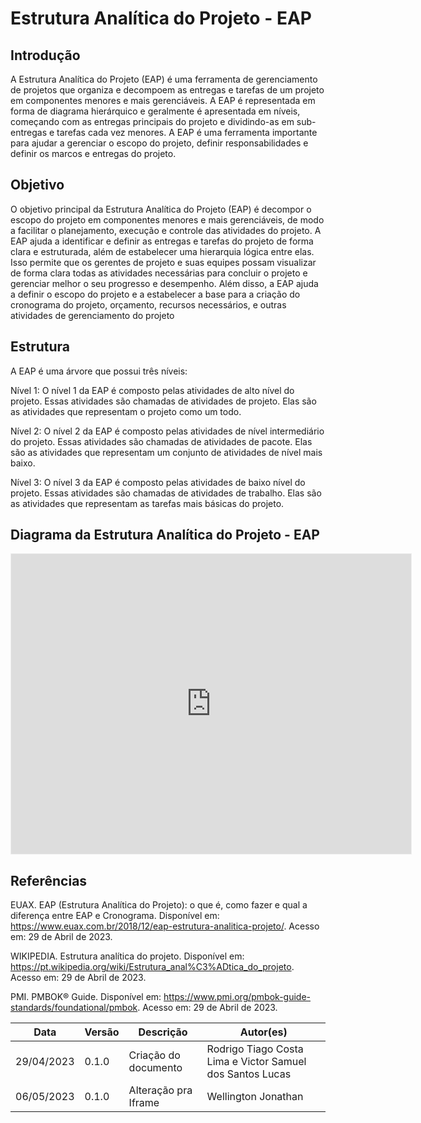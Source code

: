 
# Estrutura Analítica do Projeto - EAP

## Introdução 

A Estrutura Analítica do Projeto (EAP) é uma ferramenta de gerenciamento de projetos que organiza e decompoem as entregas e tarefas de um projeto em componentes menores e mais gerenciáveis. A EAP é representada em forma de diagrama hierárquico e geralmente é apresentada em níveis, começando com as entregas principais do projeto e dividindo-as em sub-entregas e tarefas cada vez menores. A EAP é uma ferramenta importante para ajudar a gerenciar o escopo do projeto, definir responsabilidades e definir os marcos e entregas do projeto.

## Objetivo

O objetivo principal da Estrutura Analítica do Projeto (EAP) é decompor o escopo do projeto em componentes menores e mais gerenciáveis, de modo a facilitar o planejamento, execução e controle das atividades do projeto. A EAP ajuda a identificar e definir as entregas e tarefas do projeto de forma clara e estruturada, além de estabelecer uma hierarquia lógica entre elas. Isso permite que os gerentes de projeto e suas equipes possam visualizar de forma clara todas as atividades necessárias para concluir o projeto e gerenciar melhor o seu progresso e desempenho. Além disso, a EAP ajuda a definir o escopo do projeto e a estabelecer a base para a criação do cronograma do projeto, orçamento, recursos necessários, e outras atividades de gerenciamento do projeto

## Estrutura
A EAP é uma árvore que possui três níveis:

Nível 1: O nível 1 da EAP é composto pelas atividades de alto nível do projeto. Essas atividades são chamadas de atividades de projeto. Elas são as atividades que representam o projeto como um todo.

Nível 2: O nível 2 da EAP é composto pelas atividades de nível intermediário do projeto. Essas atividades são chamadas de atividades de pacote. Elas são as atividades que representam um conjunto de atividades de nível mais baixo.

Nível 3: O nível 3 da EAP é composto pelas atividades de baixo nível do projeto. Essas atividades são chamadas de atividades de trabalho. Elas são as atividades que representam as tarefas mais básicas do projeto.

## Diagrama da Estrutura Analítica do Projeto - EAP

<!-- ![Estrutura Analítica do Projeto - EAP](/assets/eap.png) <!Imagem deve ser comentada-->

<iframe src='https://viewer.diagrams.net/index.html?tags=%7B%7D&highlight=0000ff&edit=_blank&layers=1&nav=1&title=Diagrama%20sem%20nome.drawio#Uhttps%3A%2F%2Fdrive.google.com%2Fuc%3Fid%3D1oYL0xXgyENQlLD2BdEAssp13sW_emrVK%26export%3Ddownload'
        width='100%'
        height='480px'
        style='min-width: 640px; min-height: 480px; background-color: #f4f4f4; border: 1px solid #efefef'
        sandbox='allow-same-origin allow-scripts allow-modals allow-popups allow-popups-to-escape-sandbox'>
</iframe>

## Referências

EUAX. EAP (Estrutura Analítica do Projeto): o que é, como fazer e qual a diferença entre EAP e Cronograma. Disponível em: <https://www.euax.com.br/2018/12/eap-estrutura-analitica-projeto/>. Acesso em: 29 de Abril de 2023.

WIKIPEDIA. Estrutura analítica do projeto. Disponível em: <https://pt.wikipedia.org/wiki/Estrutura_anal%C3%ADtica_do_projeto>. Acesso em: 29 de Abril de 2023.

PMI. PMBOK® Guide. Disponível em: <https://www.pmi.org/pmbok-guide-standards/foundational/pmbok>. Acesso em: 29 de Abril de 2023.

| Data | Versão | Descrição | Autor(es) 
| ------------- | ------------- | ------------- | ------------- 
| 29/04/2023 | 0.1.0 | Criação do documento | Rodrigo Tiago Costa Lima e Victor Samuel dos Santos Lucas 
| 06/05/2023 | 0.1.0 | Alteração pra Iframe | Wellington Jonathan 

